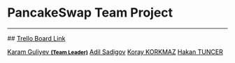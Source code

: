 # PancakeSwap Team Project

<hr>
## <a style="color:black; text-decoration:underline;" href="https://trello.com/b/jawsCD8u/pancakeswap-develhope"> Trello Board Link</a>
<br>

<a style="color:black; text-decoration:underline;" href="https://github.com/KaramGuliyev/">Karam Guliyev <b style="font-size:12px">(Team Leader)</b></a>
<a style="color:black; text-decoration:underline;" href="https://github.com/AdilSadigov/">Adil Sadigov</a>
<a style="color:black; text-decoration:underline;" href="https://github.com/kry23">Koray KORKMAZ</a>
<a style="color:black; text-decoration:underline;" href="">Hakan TUNCER</a>
